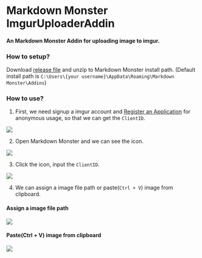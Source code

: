 # Markdown Monster ImgurUploaderAddin

#### An Markdown Monster Addin for uploading image to imgur.

### How to setup?

Download [release file](https://github.com/supershowwei/ImgurUploader-MarkdownMonster-Addin/releases) and unzip to Markdown Monster install path. (Default install path is `C:\Users\{your username}\AppData\Roaming\Markdown Monster\Addins`)

### How to use?

1. First, we need signup a imgur account and [Register an Application](https://api.imgur.com/oauth2/addclient) for anonymous usage, so that we can get the `ClientID`.

![](https://i.imgur.com/79GhFX0.png)

2. Open Markdown Monster and we can see the icon.

![](https://i.imgur.com/heDec84.png)

3. Click the icon, input the `ClientID`.

![](https://i.imgur.com/pdlzQ4I.png)

4. We can assign a image file path or paste(`Ctrl + V`) image from clipboard.

#### Assign a image file path

![](https://i.imgur.com/skARPcd.gif)

#### Paste(Ctrl + V) image from clipboard

![](https://i.imgur.com/MvoXKBj.gif)